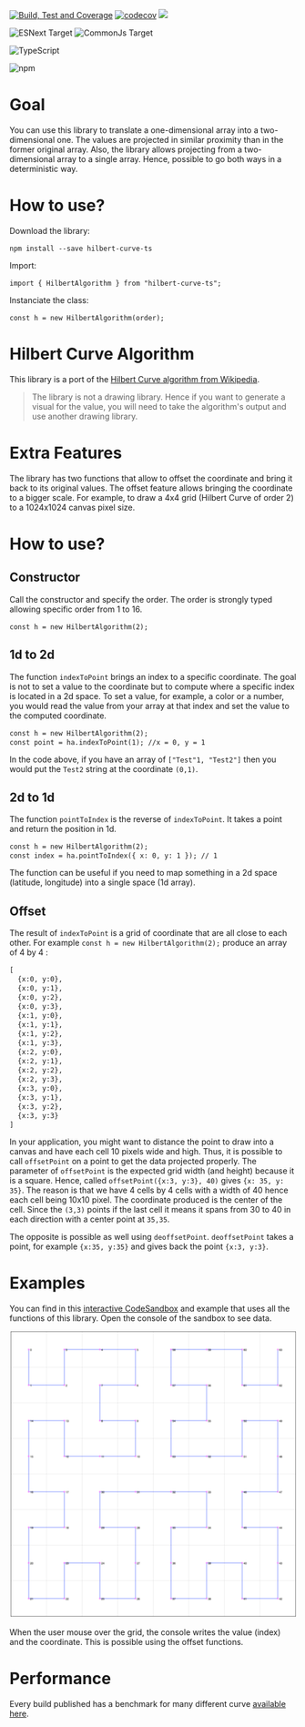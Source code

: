 [![Build, Test and Coverage](https://github.com/MrDesjardins/hilbert-curve-ts/actions/workflows/action.yml/badge.svg)](https://github.com/MrDesjardins/hilbert-curve-ts/actions/workflows/action.yml)
[![codecov](https://codecov.io/gh/MrDesjardins/hilbert-curve-ts/branch/master/graph/badge.svg?token=0HGGX9Z9OW)](https://codecov.io/gh/MrDesjardins/hilbert-curve-ts)
[![](https://img.shields.io/badge/Benchmark-%E2%9C%85-brightgreen)](https://mrdesjardins.github.io/hilbert-curve-ts/dev/bench/)

![ESNext Target](https://img.shields.io/badge/Target-ESNEXT-brightgreen.svg?style=plastic)
![CommonJs Target](https://img.shields.io/badge/Target-CommonJS-brightgreen?style=plastic)

![TypeScript](https://img.shields.io/badge/typescript-%23007ACC.svg?style=plastic&logo=typescript&logoColor=white)

![npm](https://img.shields.io/npm/dt/hilbert-curve-ts?label=NPM%20download&style=plastic)

# Goal

You can use this library to translate a one-dimensional array into a two-dimensional one. The values are projected in similar proximity than in the former original array. Also, the library allows projecting from a two-dimensional array to a single array. Hence, possible to go both ways in a deterministic way.

# How to use?

Download the library:

```
npm install --save hilbert-curve-ts
```

Import:

```
import { HilbertAlgorithm } from "hilbert-curve-ts";
```

Instanciate the class:

```
const h = new HilbertAlgorithm(order);
```

# Hilbert Curve Algorithm

This library is a port of the [Hilbert Curve algorithm from Wikipedia](https://en.wikipedia.org/wiki/Hilbert_curve).

> The library is not a drawing library. Hence if you want to generate a visual for the value, you will need to take the algorithm's output and use another drawing library.

# Extra Features

The library has two functions that allow to offset the coordinate and bring it back to its original values. The offset feature allows bringing the coordinate to a bigger scale. For example, to draw a 4x4 grid (Hilbert Curve of order 2) to a 1024x1024 canvas pixel size.

# How to use?

## Constructor

Call the constructor and specify the order. The order is strongly typed allowing specific order from 1 to 16.

```
const h = new HilbertAlgorithm(2);
```

## 1d to 2d

The function `indexToPoint` brings an index to a specific coordinate. The goal is not to set a value to the coordinate but to compute where a specific index is located in a 2d space. To set a value, for example, a color or a number, you would read the value from your array at that index and set the value to the computed coordinate.

```
const h = new HilbertAlgorithm(2);
const point = ha.indexToPoint(1); //x = 0, y = 1
```

In the code above, if you have an array of `["Test"1, "Test2"]` then you would put the `Test2` string at the coordinate `(0,1)`.

## 2d to 1d

The function `pointToIndex` is the reverse of `indexToPoint`. It takes a point and return the position in 1d.

```
const h = new HilbertAlgorithm(2);
const index = ha.pointToIndex({ x: 0, y: 1 }); // 1
```

The function can be useful if you need to map something in a 2d space (latitude, longitude) into a single space (1d array).

## Offset

The result of `indexToPoint` is a grid of coordinate that are all close to each other. For example `const h = new HilbertAlgorithm(2);` produce an array of 4 by 4 :

```
[
  {x:0, y:0},
  {x:0, y:1},
  {x:0, y:2},
  {x:0, y:3},
  {x:1, y:0},
  {x:1, y:1},
  {x:1, y:2},
  {x:1, y:3},
  {x:2, y:0},
  {x:2, y:1},
  {x:2, y:2},
  {x:2, y:3},
  {x:3, y:0},
  {x:3, y:1},
  {x:3, y:2},
  {x:3, y:3}
]
```

In your application, you might want to distance the point to draw into a canvas and have each cell 10 pixels wide and high. Thus, it is possible to call `offsetPoint` on a point to get the data projected properly. The parameter of `offsetPoint` is the expected grid width (and height) because it is a square. Hence, called `offsetPoint({x:3, y:3}, 40)` gives `{x: 35, y: 35}`. The reason is that we have 4 cells by 4 cells with a width of 40 hence each cell being 10x10 pixel. The coordinate produced is the center of the cell. Since the `(3,3)` points if the last cell it means it spans from 30 to 40 in each direction with a center point at `35,35`.

The opposite is possible as well using `deoffsetPoint`. `deoffsetPoint` takes a point, for example `{x:35, y:35}` and gives back the point `{x:3, y:3}`.

# Examples

You can find in this [interactive CodeSandbox](https://codesandbox.io/s/hilbert-curve-ts-example1-bkwxc?file=/src/HilbertCanvas.tsx) and example that uses all the functions of this library. Open the console of the sandbox to see data.

![](documentationAssets/hilbert_curve_order3.png)

When the user mouse over the grid, the console writes the value (index) and the coordinate. This is possible using the offset functions.

# Performance

Every build published has a benchmark for many different curve [available here](https://mrdesjardins.github.io/hilbert-curve-ts/dev/bench/).
